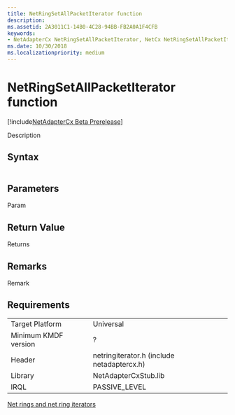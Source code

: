 ```yaml
---
title: NetRingSetAllPacketIterator function
description: 
ms.assetid: 2A3011C1-14B0-4C28-94BB-FB2A0A1F4CFB
keywords:
- NetAdapterCx NetRingSetAllPacketIterator, NetCx NetRingSetAllPacketIterator
ms.date: 10/30/2018
ms.localizationpriority: medium
---
```


# NetRingSetAllPacketIterator function

[!include[NetAdapterCx Beta Prerelease](../netcx-beta-prerelease.md)]

Description

## Syntax

```cpp

```

## Parameters

Param

## Return Value

Returns 

## Remarks

Remark

## Requirements

|  |  |
| --- | --- |
| Target Platform | Universal |
| Minimum KMDF version | ? |
| Header | netringiterator.h (include netadaptercx.h) |
| Library | NetAdapterCxStub.lib |
| IRQL | PASSIVE_LEVEL |

[Net rings and net ring iterators](net-rings-and-net-ring-iterators.md)